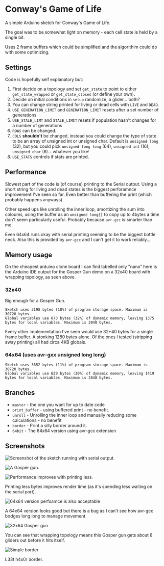 # Conway's Game of Life

A simple Arduino sketch for Conway's Game of Life.

The goal was to be somewhat light on memory - each cell state is held by a single bit.

Uses 2 frame buffers which could be simplified and the algorithim could do with some optimizing.

## Settings

Code is hopefully self explanatory but:

1. First decide on a topology and set `get_state` to point to either `get_state_wrapped` or `get_state_closed` (or define your own).
2. Decide on initial conditions in `setup` randomize, a glider... both?
3. You can change string printed for living or dead cells with `LIVE` and `DEAD`.
4. `USE_GENERATION_LIMIT` and `GENERATION_LIMIT` resets after a set number of generations
5. `USE_STALE_LIMT` and `STALE_LIMIT` resets if population hasn't changes for a number of generations
6. `ROWS` can be changed.
7. `COLS` **shouldn't** be changed, instead you could change the type of state to be an array of unsigned int or unsigned char. Default is `unsigned long` (32), but you could pick `unsigned long long` (64), `unsigned int` (16), `unsigned char` (8)... whatever you like!
8. `USE_STATS` controls if stats are printed.

## Performance

Slowest part of the code is (of course) printing to the Serial output. Using a short string for living and dead states is the biggest perforamnce improvement I've seen so far. Even better than buffering the print (which probably happens anyways).

Other speed ups like unrolling the inner loop, amortizing the sum into coloums, using the buffer as an `unsigned long[]` to copy up to 4bytes a time don't seem particularly useful. Probably because `avr-gcc` is smarter than me.

Even 64x64 runs okay with serial printing seeming to be the biggest bottle neck. Also this is provided by `avr-gcc` and I can't get it to work reliably...

## Memory usage

On the cheapest arduino clone board I can find labelled only "nano" here is the Arduino IDE output for the Gosper Gun demo on a 32x40 board with wrapping topology, as seen above.

### 32x40

Big enough for a Gosper Gun.

```
Sketch uses 3198 bytes (10%) of program storage space. Maximum is 30720 bytes.
Global variables use 673 bytes (32%) of dynamic memory, leaving 1375 bytes for local variables. Maximum is 2048 bytes.
```

Every other implementation I've seen would use 32*40 bytes for a single frame buffer. A stonking 1280 bytes alone. Of the ones I tested (stripping away printing) all had circa 4KB globals.

### 64x64 (uses avr-gxx unsigned long long)
```
Sketch uses 3652 bytes (11%) of program storage space. Maximum is 30720 bytes.
Global variables use 629 bytes (30%) of dynamic memory, leaving 1419 bytes for local variables. Maximum is 2048 bytes.
```

## Branches

* `master` - the one you want for up to date code
* `print_buffer` - using buffered print - no benefit.
* `unroll` - Unrolling the inner loop and manually reducing some calculations - no benefit
* `border` - Print a silly border around it.
* `64bit` - The 64x64 version using avr-gcc extension

## Screenshots
![Screenshot of the sketch running with serial output](screenshot.png).

![A Gosper gun](screenshot_gosper.png).

![Performance improves with printing less](screenshot-print-buffer.png).

Printing less bytes improves render time (as it's spending less waiting on the serial port).

![64x64 version perfoamce is also acceptable](screenshot-64x64.png)

A 64x64 version looks good but there is a bug as I can't see how avr-gcc bodges long long to manage movement.

![32x64 Gosper gun](screenshot-32x64.png)

You can see that wrapping topology means this Gosper gun gets about 8 gliders out before it hits itself.

![Simple border](screenshot-border.png)

L33t h4x0r border.